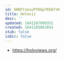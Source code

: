 ```yaml
---
id: bWQFt1euuPVDGp7KEAfxK
title: Holoviz
desc: ''
updated: 1641267099352
created: 1641105063854
stub: false
isDir: false
---
```


- <https://holoviews.org/>
